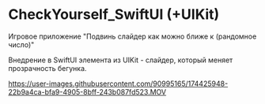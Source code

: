 # CheckYourself_SwiftUI (+UIKit)
Игровое приложение "Подвинь слайдер как можно ближе к (рандомное число)"

Внедрение в SwiftUI элемента из UIKit - слайдер, который меняет прозрачность бегунка.



https://user-images.githubusercontent.com/90995165/174425948-22b9a4ca-bfa9-4905-8bff-243b087fd523.MOV

